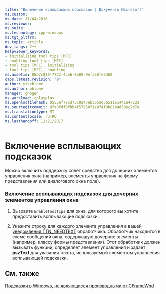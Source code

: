 ```yaml
---
title: "Включение всплывающих подсказок | Документы Microsoft"
ms.custom: 
ms.date: 11/04/2016
ms.reviewer: 
ms.suite: 
ms.technology: cpp-windows
ms.tgt_pltfrm: 
ms.topic: article
dev_langs: C++
helpviewer_keywords:
- initializing tool tips [MFC]
- enabling tool tips [MFC]
- tool tips [MFC], initializing
- tool tips [MFC], enabling
ms.assetid: 06b7c889-7722-4ce6-8b88-9efa50fe6369
caps.latest.revision: "9"
author: mikeblome
ms.author: mblome
manager: ghogen
ms.workload: cplusplus
ms.openlocfilehash: 0555af785d75c9247eb365a03a51161441a4722a
ms.sourcegitcommit: 8fa8fdf0fbb4f57950f1e8f4f9b81b4d39ec7d7a
ms.translationtype: MT
ms.contentlocale: ru-RU
ms.lasthandoff: 12/21/2017
---
```

# <a name="enabling-tool-tips"></a>Включение всплывающих подсказок
Можно включить поддержку совет средство для дочерних элементов управления окна (например, элементы управления на форму представления или диалогового окна поле).  
  
### <a name="to-enable-tool-tips-for-the-child-controls-of-a-window"></a>Включение всплывающих подсказок для дочерних элементов управления окна  
  
1.  Вызовите `EnableToolTips` для окна, для которого вы хотите предоставить всплывающие подсказки.  
  
2.  Укажите строку для каждого элемента управления в вашей [уведомления TTN_NEEDTEXT](../mfc/handling-ttn-needtext-notification-for-tool-tips.md) обработчика. Обработчик находится в схеме сообщений окна, содержащую дочерние элементы (например, классу формы представления). Этот обработчик должен вызывать функции, определяет элемент управления и задает **pszText** для указания текста, используемый элементом управления всплывающей подсказки.  
  
## <a name="see-also"></a>См. также  
 [Подсказки в Windows, не являющиеся производными от CFrameWnd](../mfc/tool-tips-in-windows-not-derived-from-cframewnd.md)

